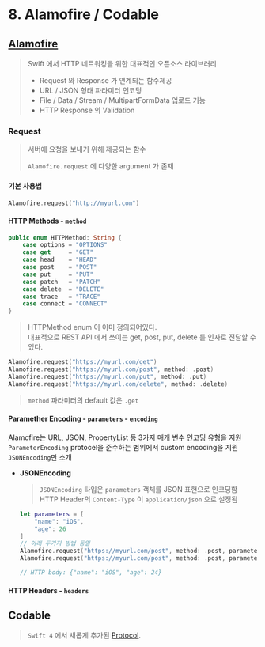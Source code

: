 # 8. Alamofire / Codable

## [Alamofire](https://github.com/Alamofire/Alamofire)
> Swift 에서 HTTP 네트워킹을 위한 대표적인 오픈소스 라이브러리
>
> * Request 와 Response 가 연계되는 함수제공
> * URL / JSON 형태 파라미터 인코딩
> * File / Data / Stream / MultipartFormData 업로드 기능
> * HTTP Response 의 Validation

### Request

> 서버에 요청을 보내기 위해 제공되는 함수
>
> `Alamofire.request` 에 다양한 argument 가 존재

#### 기본 사용법
  ```swift
  Alamofire.request("http://myurl.com")
  ```
#### HTTP Methods - `method`
  ```swift
  public enum HTTPMethod: String {
	  case options = "OPTIONS"
	  case get     = "GET"
	  case head    = "HEAD"
	  case post    = "POST"
	  case put     = "PUT"
	  case patch   = "PATCH"
	  case delete  = "DELETE"
	  case trace   = "TRACE"
	  case connect = "CONNECT"
  }
  ```
  > HTTPMethod enum 이 이미 정의되어있다.  
  대표적으로 REST API 에서 쓰이는 get, post, put, delete 를 인자로 전달할 수 있다.
  ```swift
  Alamofire.request("https://myurl.com/get")
  Alamofire.request("https://myurl.com/post", method: .post)
  Alamofire.request("https://myurl.com/put", method: .put)
  Alamofire.request("https://myurl.com/delete", method: .delete)
  ```
  > `method` 파라미터의 default 값은 `.get`
 
#### Paramether Encoding - `parameters` - `encoding`
Alamofire는 URL, JSON, PropertyList 등 3가지 매개 변수 인코딩 유형을 지원  
`ParameterEncoding` protocel을 준수하는 범위에서 custom encoding을 지원  
`JSONEncoding`만 소개  
* **JSONEncoding**
  >  `JSONEncoding` 타입은 `parameters` 객체를 JSON 표현으로 인코딩함
  > HTTP Header의 `Content-Type` 이  `application/json` 으로 설정됨
  ```swift
  let parameters = [
	  "name": "iOS",
	  "age": 26
  ]
  // 아래 두가지 방법 동일
  Alamofire.request("https://myurl.com/post", method: .post, parameters: parameters, encoding: JSONEncoding.default)
  Alamofire.request("https://myurl.com/post", method: .post, parameters: parameters, encoding: JSONEncoding(options: []))
  
  // HTTP body: {"name": "iOS", "age": 24}
  ```
#### HTTP Headers - `headers`
  >

## Codable
> `Swift 4` 에서 새롭게 추가된 [Protocol](https://github.com/OhKanghoon/SwiftStudy/blob/master/POP.md#%ED%94%84%EB%A1%9C%ED%86%A0%EC%BD%9Cprotocol).
> 
> 
